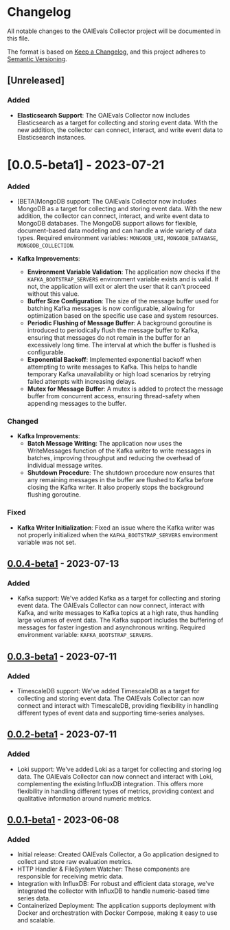# Changelog

All notable changes to the OAIEvals Collector project will be documented in this file.

The format is based on [Keep a Changelog](https://keepachangelog.com/en/1.0.0/),
and this project adheres to [Semantic Versioning](https://semver.org/spec/v2.0.0.html).

## [Unreleased]

### Added
- **Elasticsearch Support**: The OAIEvals Collector now includes Elasticsearch as a target for collecting and storing event data. With the new addition, the collector can connect, interact, and write event data to Elasticsearch instances.

# [0.0.5-beta1] - 2023-07-21

### Added
- [BETA]MongoDB support: The OAIEvals Collector now includes MongoDB as a target for collecting and storing event data. With the new addition, the collector can connect, interact, and write event data to MongoDB databases. The MongoDB support allows for flexible, document-based data modeling and can handle a wide variety of data types. Required environment variables: `MONGODB_URI`, `MONGODB_DATABASE`, `MONGODB_COLLECTION`.

- **Kafka Improvements**:
    - **Environment Variable Validation**: The application now checks if the `KAFKA_BOOTSTRAP_SERVERS` environment variable exists and is valid. If not, the application will exit or alert the user that it can't proceed without this value.
    - **Buffer Size Configuration**: The size of the message buffer used for batching Kafka messages is now configurable, allowing for optimization based on the specific use case and system resources.
    - **Periodic Flushing of Message Buffer**: A background goroutine is introduced to periodically flush the message buffer to Kafka, ensuring that messages do not remain in the buffer for an excessively long time. The interval at which the buffer is flushed is configurable.
    - **Exponential Backoff**: Implemented exponential backoff when attempting to write messages to Kafka. This helps to handle temporary Kafka unavailability or high load scenarios by retrying failed attempts with increasing delays.
    - **Mutex for Message Buffer**: A mutex is added to protect the message buffer from concurrent access, ensuring thread-safety when appending messages to the buffer.

### Changed
- **Kafka Improvements**:
    - **Batch Message Writing**: The application now uses the WriteMessages function of the Kafka writer to write messages in batches, improving throughput and reducing the overhead of individual message writes.
    - **Shutdown Procedure**: The shutdown procedure now ensures that any remaining messages in the buffer are flushed to Kafka before closing the Kafka writer. It also properly stops the background flushing goroutine.

### Fixed
- **Kafka Writer Initialization**: Fixed an issue where the Kafka writer was not properly initialized when the `KAFKA_BOOTSTRAP_SERVERS` environment variable was not set.

## [0.0.4-beta1] - 2023-07-13

### Added
- Kafka support: We've added Kafka as a target for collecting and storing event data. The OAIEvals Collector can now connect, interact with Kafka, and write messages to Kafka topics at a high rate, thus handling large volumes of event data. The Kafka support includes the buffering of messages for faster ingestion and asynchronous writing. Required environment variable: `KAFKA_BOOTSTRAP_SERVERS`.

## [0.0.3-beta1] - 2023-07-11

### Added
- TimescaleDB support: We've added TimescaleDB as a target for collecting and storing event data. The OAIEvals Collector can now connect and interact with TimescaleDB, providing flexibility in handling different types of event data and supporting time-series analyses.

## [0.0.2-beta1] - 2023-07-11

### Added
- Loki support: We've added Loki as a target for collecting and storing log data. The OAIEvals Collector can now connect and interact with Loki, complementing the existing InfluxDB integration. This offers more flexibility in handling different types of metrics, providing context and qualitative information around numeric metrics.

## [0.0.1-beta1] - 2023-06-08

### Added
- Initial release: Created OAIEvals Collector, a Go application designed to collect and store raw evaluation metrics.
- HTTP Handler & FileSystem Watcher: These components are responsible for receiving metric data.
- Integration with InfluxDB: For robust and efficient data storage, we've integrated the collector with InfluxDB to handle numeric-based time series data.
- Containerized Deployment: The application supports deployment with Docker and orchestration with Docker Compose, making it easy to use and scalable.

[v0.0.5-beta1]: https://github.com/nstankov-bg/oaievals-collector/compare/0.0.4-beta1...0.0.5-beta1
[0.0.4-beta1]: https://github.com/nstankov-bg/oaievals-collector/compare/0.0.3-beta1...0.0.4-beta1
[0.0.3-beta1]: https://github.com/nstankov-bg/oaievals-collector/compare/0.0.2-beta1...0.0.3-beta1
[0.0.2-beta1]: https://github.com/nstankov-bg/oaievals-collector/compare/0.0.1-beta1...0.0.2-beta1
[0.0.1-beta1]: https://github.com/nstankov-bg/oaievals-collector/releases/tag/0.0.1-beta1
